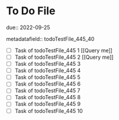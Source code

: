 # To Do File

due:: 2022-09-25

metadatafield:: todoTestFile_445_40

- [ ] Task of todoTestFile_445 1 [[Query me]]
- [ ] Task of todoTestFile_445 2 [[Query me]]
- [ ] Task of todoTestFile_445 3
- [ ] Task of todoTestFile_445 4
- [ ] Task of todoTestFile_445 5
- [ ] Task of todoTestFile_445 6
- [ ] Task of todoTestFile_445 7
- [ ] Task of todoTestFile_445 8
- [ ] Task of todoTestFile_445 9
- [ ] Task of todoTestFile_445 10